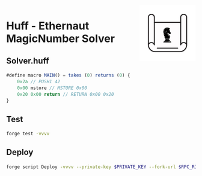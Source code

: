 <img align="right" width="150" height="150" top="100" src="./assets/blueprint.png">

# Huff - Ethernaut MagicNumber Solver

## Solver.huff
```js
#define macro MAIN() = takes (0) returns (0) {
    0x2a // PUSH1 42
    0x00 mstore // MSTORE 0x00
    0x20 0x00 return // RETURN 0x00 0x20
}
```

## Test
```sh
forge test -vvvv
```

## Deploy
```sh
forge script Deploy -vvvv --private-key $PRIVATE_KEY --fork-url $RPC_RINKEBY --broadcast --sig "run(address)" <INSTANCE ADDRESS>
```
